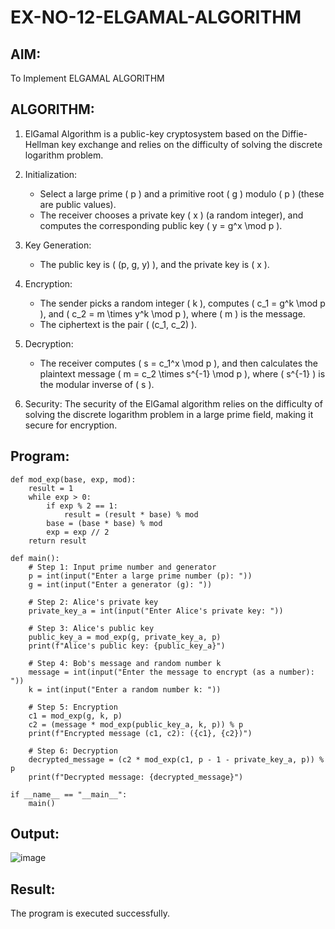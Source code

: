 # EX-NO-12-ELGAMAL-ALGORITHM

## AIM:
To Implement ELGAMAL ALGORITHM

## ALGORITHM:

1. ElGamal Algorithm is a public-key cryptosystem based on the Diffie-Hellman key exchange and relies on the difficulty of solving the discrete logarithm problem.

2. Initialization:
   - Select a large prime \( p \) and a primitive root \( g \) modulo \( p \) (these are public values).
   - The receiver chooses a private key \( x \) (a random integer), and computes the corresponding public key \( y = g^x \mod p \).

3. Key Generation:
   - The public key is \( (p, g, y) \), and the private key is \( x \).

4. Encryption:
   - The sender picks a random integer \( k \), computes \( c_1 = g^k \mod p \), and \( c_2 = m \times y^k \mod p \), where \( m \) is the message.
   - The ciphertext is the pair \( (c_1, c_2) \).

5. Decryption:
   - The receiver computes \( s = c_1^x \mod p \), and then calculates the plaintext message \( m = c_2 \times s^{-1} \mod p \), where \( s^{-1} \) is the modular inverse of \( s \).

6. Security: The security of the ElGamal algorithm relies on the difficulty of solving the discrete logarithm problem in a large prime field, making it secure for encryption.

## Program:
```
def mod_exp(base, exp, mod):
    result = 1
    while exp > 0:
        if exp % 2 == 1:
            result = (result * base) % mod
        base = (base * base) % mod
        exp = exp // 2
    return result

def main():
    # Step 1: Input prime number and generator
    p = int(input("Enter a large prime number (p): "))
    g = int(input("Enter a generator (g): "))

    # Step 2: Alice's private key
    private_key_a = int(input("Enter Alice's private key: "))

    # Step 3: Alice's public key
    public_key_a = mod_exp(g, private_key_a, p)
    print(f"Alice's public key: {public_key_a}")

    # Step 4: Bob's message and random number k
    message = int(input("Enter the message to encrypt (as a number): "))
    k = int(input("Enter a random number k: "))

    # Step 5: Encryption
    c1 = mod_exp(g, k, p)
    c2 = (message * mod_exp(public_key_a, k, p)) % p
    print(f"Encrypted message (c1, c2): ({c1}, {c2})")

    # Step 6: Decryption
    decrypted_message = (c2 * mod_exp(c1, p - 1 - private_key_a, p)) % p
    print(f"Decrypted message: {decrypted_message}")

if __name__ == "__main__":
    main()

```

## Output:
![image](https://github.com/user-attachments/assets/fb2e320b-ed3f-4a4d-8dab-663555eaa612)


## Result:
The program is executed successfully.

